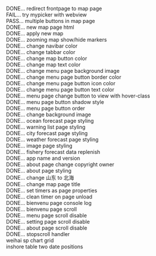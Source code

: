 DONE... redirect frontpage to map page  
FAIL... try mypicker with webview  
PASS... multiple buttons in map page  
DONE... new map page html  
DONE... apply new map  
DONE... zooming map show/hide markers  
DONE... change navibar color  
DONE... change tabbar color  
DONE... change map button color  
DONE... change map text color  
DONE... change menu page background image  
DONE... change menu page button border color  
DONE... change menu page button icon color  
DONE... change menu page button text color  
DONE... menu page change button to view with hover-class  
DONE... menu page button shadow style  
DONE... menu page button order  
DONE... change background image  
DONE... ocean forecast page styling  
DONE... warning list page styling  
DONE... city forecast page styling  
DONE... weather forecast page styling  
DONE... image page styling  
DONE... fishery forecast data replenish  
DONE... app name and version  
DONE... about page change copyright owner  
DONE... about page styling  
DONE... change 山东 to 北海  
DONE... change map page title  
DONE... set timers as page properties  
DONE... clean timer on page unload  
DONE... bienvenu page console log  
DONE... bienvenu page scroll  
DONE... menu page scroll disable  
DONE... setting page scroll disable  
DONE... about page scroll disable  
DONE... stopscroll handler  
weihai sp chart grid  
inshore table two date positions  
